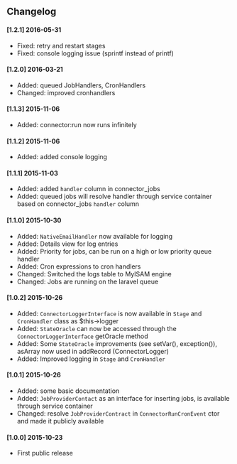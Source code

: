 ## Changelog

#### [1.2.1] 2016-05-31
-   Fixed: retry and restart stages
-   Fixed: console logging issue (sprintf instead of printf)

#### [1.2.0] 2016-03-21
-   Added: queued JobHandlers, CronHandlers
-   Changed: improved cronhandlers

#### [1.1.3] 2015-11-06
-   Added: connector:run now runs infinitely

#### [1.1.2] 2015-11-06
-   Added: added console logging

#### [1.1.1] 2015-11-03
-   Added: added `handler` column in connector_jobs
-   Added: queued jobs will resolve handler through service container based on connector_jobs `handler` column

#### [1.1.0] 2015-10-30
-   Added: `NativeEmailHandler` now available for logging
-   Added: Details view for log entries
-   Added: Priority for jobs, can be run on a high or low priority queue handler
-   Added: Cron expressions to cron handlers
-   Changed: Switched the logs table to MyISAM engine
-   Changed: Jobs are running on the laravel queue

#### [1.0.2] 2015-10-26
-   Added: `ConnectorLoggerInterface` is now available in `Stage` and `CronHandler` class as $this->logger
-   Added: `StateOracle` can now be accessed through the `ConnectorLoggerInterface` getOracle method
-   Added: Some `StateOracle` improvements (see setVar(), exception()), asArray now used in addRecord (ConnectorLogger)
-   Added: Improved logging in `Stage` and `CronHandler`

#### [1.0.1] 2015-10-26
-   Added: some basic documentation
-   Added: `JobProviderContact` as an interface for inserting jobs, is available through service container
-   Changed: resolve `JobProviderContract` in `ConnectorRunCronEvent` ctor and made it publicly available

#### [1.0.0] 2015-10-23
-   First public release
